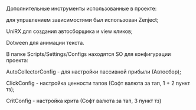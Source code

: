 Дополнительные инструменты использованные в проекте:

для управлением зависимостями был использован Zenject; 

UniRX для создания автосборщика и view кликов; 

Dotween для анимации текста.

В папке Scripts/Settings/Configs находятся SO для конфигурации проекта:

AutoCollectorConfig - для настройки пассивной прибыли (Автосбор);

ClickConfig - настройка ценности тапов (Софт валюта за тап, 1 + 2 пункт тз);

CritConfig - настройка крита (Софт валюта за тап, 3 пункт тз)
